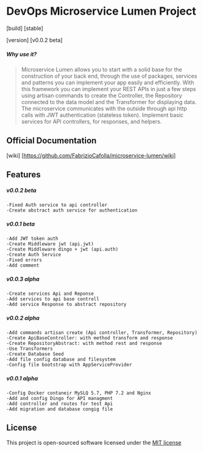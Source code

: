 # DevOps Microservice Lumen Project
[build] [stable]

[version] [v0.0.2 beta]

##### Why use it?
>Microservice Lumen allows you to start with a solid base for the construction of your back end, through the use of packages, services and patterns you can implement your app easily and efficiently.
With this framework you can implement your REST APIs in just a few steps using artisan commands to create the Controller, the Repository connected to the data model and the Transformer for displaying data.
The microservice communicates with the outside through api http calls with JWT authentication (stateless token). Implement basic services for API controllers, for responses, and helpers.

## Official Documentation
[wiki] [https://github.com/FabrizioCafolla/microservice-lumen/wiki]

## Features 
   ##### v0.0.2 beta
    -Fixed Auth service to api controller
    -Create abstract auth service for authentication
    
   ##### v0.0.1 beta
    -Add JWT token auth
    -Create Middleware jwt (api.jwt)
    -Create Middleware dingo + jwt (api.auth)
    -Create Auth Service
    -Fixed errors
    -Add comment
    
   ##### v0.0.3 alpha
    -Create services Api and Reponse 
    -Add services to api base controll
    -Add service Response to abstract repository
   ##### v0.0.2 alpha
    -Add commands artisan create (Api controller, Transformer, Repository) 
    -Create ApiBaseController: with method transform and response
    -Create RepositoryAbstract: with method rest and response
    -Use Transformers
    -Create Database Seed
    -Add file config database and filesystem
    -Config file bootstrap with AppServiceProvider
   ##### v0.0.1 alpha
    -Config Docker contaneir MySLQ 5.7, PHP 7.2 and Nginx
    -Add and config Dingo for API managment
    -Add controller and routes for test Api
    -Add migration and database congig file

## License

This project is open-sourced software licensed under the [MIT license](http://opensource.org/licenses/MIT)
